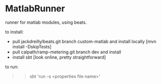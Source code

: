 MatlabRunner
============

runner for matlab modules, using beats.


to install:

* pull jackdreilly/beats.git branch custom-matlab and install locally [mvn install -DskipTests]
* pull calpath/ramp-metering.git branch dev and install
* install sbt [look online, pretty straightforward]

to run:

>> sbt 'run -s \<properties file name\>'
